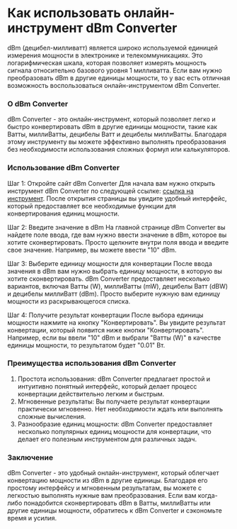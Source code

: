 Как использовать онлайн-инструмент dBm Converter
================================================

dBm (децибел-милливатт) является широко используемой единицей измерения мощности в электронике и телекоммуникациях. Это логарифмическая шкала, которая позволяет измерять мощность сигнала относительно базового уровня 1 милливатта. Если вам нужно преобразовать dBm в другие единицы мощности, то у вас есть отличная возможность воспользоваться онлайн-инструментом dBm Converter.

### О dBm Converter

dBm Converter - это онлайн-инструмент, который позволяет легко и быстро конвертировать dBm в другие единицы мощности, такие как Ватты, миллиВатты, децибелы Ватт и децибелы миллиВатты. Благодаря этому инструменту вы можете эффективно выполнять преобразования без необходимости использования сложных формул или калькуляторов.

### Использование dBm Converter

Шаг 1: Откройте сайт dBm Converter Для начала вам нужно открыть инструмент dBm Converter по следующей ссылке: [ссылка на инструмент](https://www.onlinecalculatorsfree.com/ru/convert/dbm-converter.html). После открытия страницы вы увидите удобный интерфейс, который предоставляет все необходимые функции для конвертирования единиц мощности.

Шаг 2: Введите значение в dBm На главной странице dBm Converter вы найдете поле ввода, где вам нужно ввести значение в dBm, которое вы хотите сконвертировать. Просто щелкните внутри поля ввода и введите свое значение. Например, вы можете ввести "10" dBm.

Шаг 3: Выберите единицу мощности для конвертации После ввода значения в dBm вам нужно выбрать единицу мощности, в которую вы хотите сконвертировать. dBm Converter предоставляет несколько вариантов, включая Ватты (W), миллиВатты (mW), децибелы Ватт (dBW) и децибелы миллиВатт (dBm). Просто выберите нужную вам единицу мощности из раскрывающегося списка.

Шаг 4: Получите результат конвертации После выбора единицы мощности нажмите на кнопку "Конвертировать". Вы увидите результат конвертации, который появится ниже кнопки "Конвертировать". Например, если вы ввели "10" dBm и выбрали "Ватты (W)" в качестве единицы мощности, то результатом будет "0.01" Вт.

### Преимущества использования dBm Converter

1. Простота использования: dBm Converter предлагает простой и интуитивно понятный интерфейс, который делает процесс конвертации действительно легким и быстрым.
2. Мгновенные результаты: Вы получаете результат конвертации практически мгновенно. Нет необходимости ждать или выполнять сложные вычисления.
3. Разнообразие единиц мощности: dBm Converter предоставляет несколько популярных единиц мощности для конвертации, что делает его полезным инструментом для различных задач.

### Заключение

dBm Converter - это удобный онлайн-инструмент, который облегчает конвертацию мощности из dBm в другие единицы. Благодаря его простому интерфейсу и мгновенным результатам, вы можете с легкостью выполнять нужные вам преобразования. Если вам когда-либо понадобится сконвертировать dBm в Ватты, миллиВатты или другие единицы мощности, обратитесь к dBm Converter и сэкономьте время и усилия.
